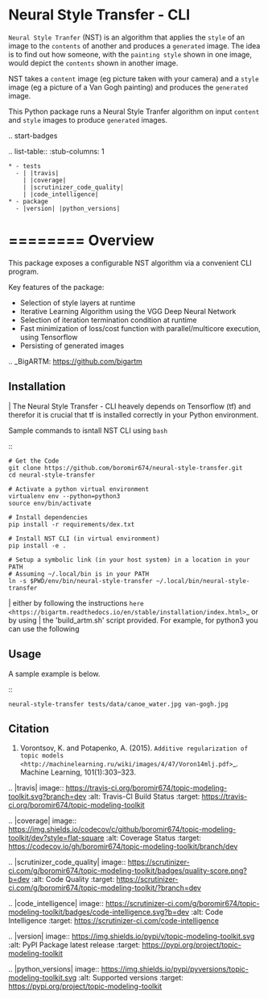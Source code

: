 Neural Style Transfer - CLI
===========================

`Neural Style Tranfer` (NST) is an algorithm that applies the `style` of an image to the `contents` of another and produces a `generated` image.
The idea is to find out how someone, with the `painting style` shown in one image, would depict the `contents` shown in another image.

NST takes a `content` image (eg picture taken with your camera) and a `style` image (eg a picture of a Van Gogh painting) and produces the `generated` image.

This Python package runs a Neural Style Tranfer algorithm on input `content` and `style` images to produce `generated` images.


.. start-badges

.. list-table::
    :stub-columns: 1

    * - tests
      - | |travis|
        | |coverage|
        | |scrutinizer_code_quality|
        | |code_intelligence|
    * - package
      - |version| |python_versions|


========
Overview
========

This package exposes a configurable NST algorithm via a convenient CLI program.

Key features of the package:

* Selection of style layers at runtime
* Iterative Learning Algorithm using the VGG Deep Neural Network
* Selection of iteration termination condition at runtime
* Fast minimization of loss/cost function with parallel/multicore execution, using Tensorflow
* Persisting of generated images


.. _BigARTM: https://github.com/bigartm


Installation
------------
| The Neural Style Transfer - CLI heavely depends on Tensorflow (tf) and therefor it is crucial that tf is installed correctly in your Python environment.

Sample commands to isntall NST CLI using `bash`

::

    # Get the Code
    git clone https://github.com/boromir674/neural-style-transfer.git
    cd neural-style-transfer

    # Activate a python virtual environment
    virtualenv env --python=python3
    source env/bin/activate

    # Install dependencies
    pip install -r requirements/dex.txt

    # Install NST CLI (in virtual environment)
    pip install -e .

    # Setup a symbolic link (in your host system) in a location in your PATH
    # Assuming ~/.local/bin is in your PATH
    ln -s $PWD/env/bin/neural-style-transfer ~/.local/bin/neural-style-transfer


| either by following the instructions `here <https://bigartm.readthedocs.io/en/stable/installation/index.html>`_ or by using
| the 'build_artm.sh' script provided. For example, for python3 you can use the following


Usage
-----
A sample example is below.


::

    neural-style-transfer tests/data/canoe_water.jpg van-gogh.jpg


Citation
--------

1. Vorontsov, K. and Potapenko, A. (2015). `Additive regularization of topic models <http://machinelearning.ru/wiki/images/4/47/Voron14mlj.pdf>`_. Machine Learning, 101(1):303–323.




.. |travis| image:: https://travis-ci.org/boromir674/topic-modeling-toolkit.svg?branch=dev
    :alt: Travis-CI Build Status
    :target: https://travis-ci.org/boromir674/topic-modeling-toolkit

.. |coverage| image:: https://img.shields.io/codecov/c/github/boromir674/topic-modeling-toolkit/dev?style=flat-square
    :alt: Coverage Status
    :target: https://codecov.io/gh/boromir674/topic-modeling-toolkit/branch/dev

.. |scrutinizer_code_quality| image:: https://scrutinizer-ci.com/g/boromir674/topic-modeling-toolkit/badges/quality-score.png?b=dev
    :alt: Code Quality
    :target: https://scrutinizer-ci.com/g/boromir674/topic-modeling-toolkit/?branch=dev

.. |code_intelligence| image:: https://scrutinizer-ci.com/g/boromir674/topic-modeling-toolkit/badges/code-intelligence.svg?b=dev
    :alt: Code Intelligence
    :target: https://scrutinizer-ci.com/code-intelligence

.. |version| image:: https://img.shields.io/pypi/v/topic-modeling-toolkit.svg
    :alt: PyPI Package latest release
    :target: https://pypi.org/project/topic-modeling-toolkit

.. |python_versions| image:: https://img.shields.io/pypi/pyversions/topic-modeling-toolkit.svg
    :alt: Supported versions
    :target: https://pypi.org/project/topic-modeling-toolkit


